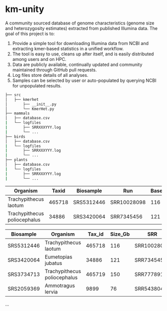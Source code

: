 # km-unity
A community sourced database of genome characteristics (genome size and heterozygosity estimates) extracted from published Illumina data. The goal of this project is to:


1. Provide a simple tool for downloading Illumina data from NCBI and extracting kmer-based statistics in a unified workflow.
2. The tool is easy to use, cleans up after itself, and is easily distributed among users and on HPC.
3. Data are publicly available, continually updated and community maintained through GitHub pull requests.
4. Log files store details of all analyses.
5. Samples can be selected by user or auto-populated by querying NCBI for unpopulated results.


```bash
├── src
│   ├── kmerhet
│       ├── __init__.py
│       └── KmerHet.py
├── mammals
│   ├── database.csv
|   └── logfiles
|       ├── SRRXXXYYY.log
|       └── ...
├── birds
│   ├── database.csv
|   └── logfiles
|       ├── SRRXXXYYY.log
|       └── ...
├── plants
│   ├── database.csv
|   └── logfiles
|       ├── SRRXXXYYY.log
|       └── ...
```



| Organism  | Taxid  |  Biosample  |   Run   |  Bases_Gb  |   Estimate_Genome_Size   |  Estimate_Heterozygosity  |
|   ---     |   ---  |     ---     |   ---   |    ---     |          ---             |          ---              | 
|   Trachypithecus laotum         |   465718 |   SRS5312446    |  SRR10028098   |  116   |   ...    |   ...   |
|   Trachypithecus poliocephalus  |   34886  |   SRS3420064    |  SRR7345456    |  121   |   ...    |   ...   |



| Biosample  | Organism |  Tax_id     |  Size_Gb   |  SRR   |   genome_size   |  heterozygosity  |
| ---        |  ---     |   ---       |   ---      |  ---   |   ---   |  ---   |
| SRS5312446 | Trachypithecus laotum 	| 465718 	|  116 	|  SRR10028098 	|  0.513780  |
| SRS3420064 | Eumetopias jubatus 	  | 34886 	|  121 	|  SRR7345456 	|  0.295698  |
| SRS3734713 | Trachypithecus poliocephalus     |	465719 | 150 | SRR7778912 |  0.509932  |
| SRS2059369 | Ammotragus lervia      | 9899 	  |   76   |	SRR5438049  |	0.221502 |
...
